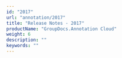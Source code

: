```yaml
---
id: "2017"
url: "annotation/2017"
title: "Release Notes - 2017"
productName: "GroupDocs.Annotation Cloud"
weight: 6
description: ""
keywords: ""
---
```



